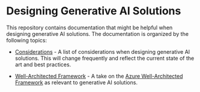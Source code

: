 # Designing Generative AI Solutions

This repository contains documentation that might be helpful when designing generative AI solutions. The documentation is organized by the following topics:

- [Considerations](./Considerations.md) - A list of considerations when designing generative AI solutions. This will change frequently and reflect the current state of the art and best practices.

- [Well-Architected Framework](./WAF.md) - A take on the [Azure Well-Architected Framework](https://learn.microsoft.com/en-us/azure/well-architected) as relevant to generative AI solutions.
